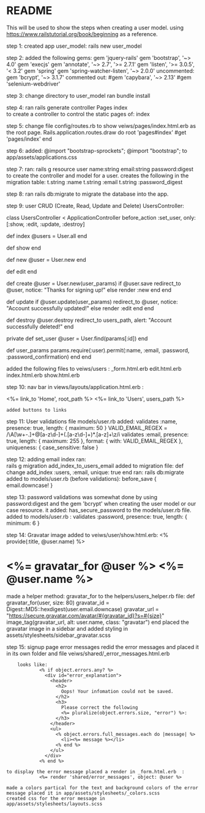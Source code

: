 # README

This will be used to show the steps when creating a user model.  using https://www.railstutorial.org/book/beginning as a reference.

step 1: created app user_model:
			rails new user_model

step 2: added the following gems:
		gem 'jquery-rails'
		gem 'bootstrap', '~> 4.0'
		gem 'execjs'
		gem 'annotate', '~> 2.7', '>= 2.7.1'
		gem 'listen', '>= 3.0.5', '< 3.2'
		gem 'spring'
 		gem 'spring-watcher-listen', '~> 2.0.0'
  uncommented:
  	gem 'bcrypt', '~> 3.1.7'
  commented out:
  	#gem 'capybara', '~> 2.13'
  	#gem 'selenium-webdriver'

step 3: change directory to user_model
				ran bundle install

step 4: ran rails generate controller Pages index  
	to create a controller to control the static pages of:
			index

step 5: change file config/routes.rb to show veiws/pages/index.html.erb as the root page.
		Rails.application.routes.draw do
		  root 'pages#index'
		  #get 'pages/index'
		end 
			
step 6: added:
				@import "bootstrap-sprockets";
				@import "bootstrap";
		to app/assets/applications.css

step 7: ran:
			rails g resource user name:string email:string password:digest
	to create the controller and model for a user. creates the following in the migration table:
					t.string :name
					t.string :email
					t.string :password_digest

step 8: ran  rails db:migrate 
	to migrate the database into the app.

step 9: user CRUD (Create, Read, Update and Delete)
	UsersController:

class UsersController < ApplicationController
before_action :set_user, only: [:show, :edit, :update, :destroy]

  def index
    @users = User.all
  end

  def show
  end

  def new
    @user = User.new
  end

  def edit
  end

  def create
    @user = User.new(user_params)
    if @user.save
	      redirect_to @user, notice: "Thanks for signing up!"
	    else
	      render :new
	    end 
	  end

  def update
    if @user.update(user_params)
	      redirect_to @user, notice: "Account successfully updated!"
	    else
	      render :edit
	  end
  end

  def destroy
    @user.destroy
	    redirect_to users_path, alert: "Account successfully deleted!"
  end

private
  def set_user
    @user = User.find(params[:id])
  end

  def user_params
    params.require(:user).permit(:name, :email, :password, :password_confirmation)
  end
end

added the following files to veiws/users :
		_form.html.erb
		edit.html.erb
		index.html.erb
		show.html.erb


step 10: nav bar in views/layouts/application.html.erb :
		<nav>
  		<%= link_to 'Home', root_path %>
  		<%= link_to 'Users', users_path %>
  	</nav>

  	added buttons to links

step 11: User validations
	file models/user.rb added:
			validates :name, presence: true, length: { maximum: 50 }
			VALID_EMAIL_REGEX = /\A[\w+\-.]+@[a-z\d\-]+(\.[a-z\d\-]+)*\.[a-z]+\z/i
  		validates :email, presence: true, length: { maximum: 255 },
                    format: { with: VALID_EMAIL_REGEX },
                    uniqueness: { case_sensitive: false }


step 12: adding email index
		ran:   
				rails g migration add_index_to_users_email
		added to migration file:
				def change
				  add_index :users, :email, unique: true
				end
		ran:
				rails db:migrate
		added to models/user.rb (before validations):
				 before_save { email.downcase! }

step 13: password validations
	was somewhat done by using password:digest and the gem 'bcrypt' when creating the user model or our case resource. it added: has_secure_password to the models/user.rb file.
		added to models/user.rb :
			validates :password, presence: true, length: { minimum: 6 } 

step 14: Gravatar image
	added to veiws/user/show.html.erb:
			<% provide(:title, @user.name) %>
			<h1>
			  <%= gravatar_for @user %>
			  <%= @user.name %>
			</h1>
	made a helper method: gravatar_for  to the helpers/users_helper.rb file:
			def gravatar_for(user, size: 80)
		    gravatar_id = Digest::MD5::hexdigest(user.email.downcase)
		    gravatar_url = "https://secure.gravatar.com/avatar/#{gravatar_id}?s=#{size}"
		    image_tag(gravatar_url, alt: user.name, class: "gravatar")
		  end
	placed the gravatar image in a sidebar and added styling in assets/stylesheets/sidebar_gravatar.scss

step 15: signup page error messages
	redid the error messages and placed it in its own folder and file veiws/shared/_error_messages.html.erb 

		looks like:
				<% if object.errors.any? %>
				  <div id="error_explanation">
				    <header>
				      <h2>
				        Oops! Your infomation could not be saved.
				      </h2>
				      <h3>
				        Please correct the following 
				        <%= pluralize(object.errors.size, "error") %>:
				      </h3>
				    </header>
				    <ul>
				      <% object.errors.full_messages.each do |message| %>
				        <li><%= message %></li>
				      <% end %>
				    </ul>
				  </div>
				<% end %>

	to display the error message placed a render in _form.html.erb  :
				<%= render 'shared/error_messages', object: @user %>

	made a colors partical for the text and background colors of the error message placed it in app/assets/stylesheets/_colors.scss
	created css for the error message in app/assets/stylesheets/layouts.scss

